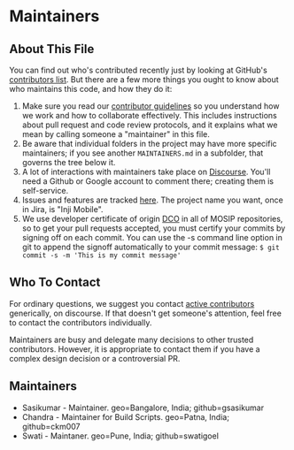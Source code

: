# Maintainers

## About This File

You can find out who's contributed recently just by looking at GitHub's
[contributors list](../../graphs/contributors). But there are a few more
things you ought to know about who maintains this code, and how they do it:

1. Make sure you read our [contributor guidelines](./CONTRIBUTING.md)
   so you understand how we work and how to collaborate effectively.
   This includes instructions about pull request and code review protocols,
   and it explains what we mean by calling someone a "maintainer" in this
   file.
2. Be aware that individual folders in the project may have more
   specific maintainers; if you see another `MAINTAINERS.md` in a subfolder,
   that governs the tree below it.
3. A lot of interactions with maintainers take place on [Discourse](https://community.mosip.io).
   You'll need a Github or Google account to comment there;
   creating them is self-service.
4. Issues and features are tracked [here](https://mosip.atlassian.net/jira/software/c/projects/INJIMOB/issues/?jql=project%20%3D%20%22Inji%20Mobile%22%20and%20labels%20in%20(secure-keystore)%20ORDER%20BY%20created%20DESC).
   The project name you want, once in Jira, is "Inji Mobile".
5. We use developer certificate of origin [DCO](https://developercertificate.org/) in all of MOSIP repositories,
   so to get your pull requests accepted, you must certify your commits by signing off on each commit.
   You can use the -s command line option in git to append the signoff automatically to your commit message:
   ``` $ git commit -s -m 'This is my commit message' ```

## Who To Contact

For ordinary questions, we suggest you contact [active contributors](../../graphs/contributors)
generically, on discourse. If that doesn't get someone's attention,
feel free to contact the contributors individually.

Maintainers are busy and delegate many decisions to other trusted
contributors. However, it is appropriate to contact them if you have a
complex design decision or a controversial PR.

## Maintainers

* Sasikumar - Maintainer. geo=Bangalore, India; github=gsasikumar
* Chandra - Maintainer for Build Scripts. geo=Patna, India; github=ckm007
* Swati - Maintaner. geo=Pune, India; github=swatigoel
